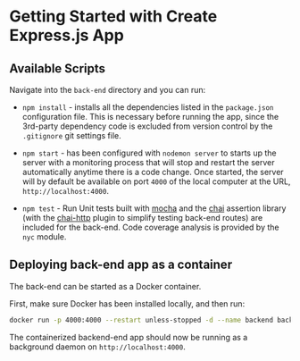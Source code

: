 # Getting Started with Create Express.js App

## Available Scripts

Navigate into the `back-end` directory and you can run:

-   `npm install` - installs all the dependencies listed in the `package.json` configuration file.
    This is necessary before running the app, since the 3rd-party dependency code is excluded from version control by the `.gitignore` git settings file.

-   `npm start` - has been configured with `nodemon server` to starts up the server with a monitoring process that will stop and restart the server automatically anytime there is a code change.
    Once started, the server will by default be available on port `4000` of the local computer at the URL, `http://localhost:4000`.

-   `npm test` - Run Unit tests built with [mocha](https://mochajs.org/) and the [chai](https://www.chaijs.com/) assertion library (with the [chai-http](https://www.chaijs.com/plugins/chai-http/) plugin to simplify testing back-end routes) are included for the back-end. Code coverage analysis is provided by the `nyc` module.

## Deploying back-end app as a container

The back-end can be started as a Docker container.

First, make sure Docker has been installed locally, and then run:

```bash
docker run -p 4000:4000 --restart unless-stopped -d --name backend backend
```

The containerized backend-end app should now be running as a background daemon on `http://localhost:4000`.
